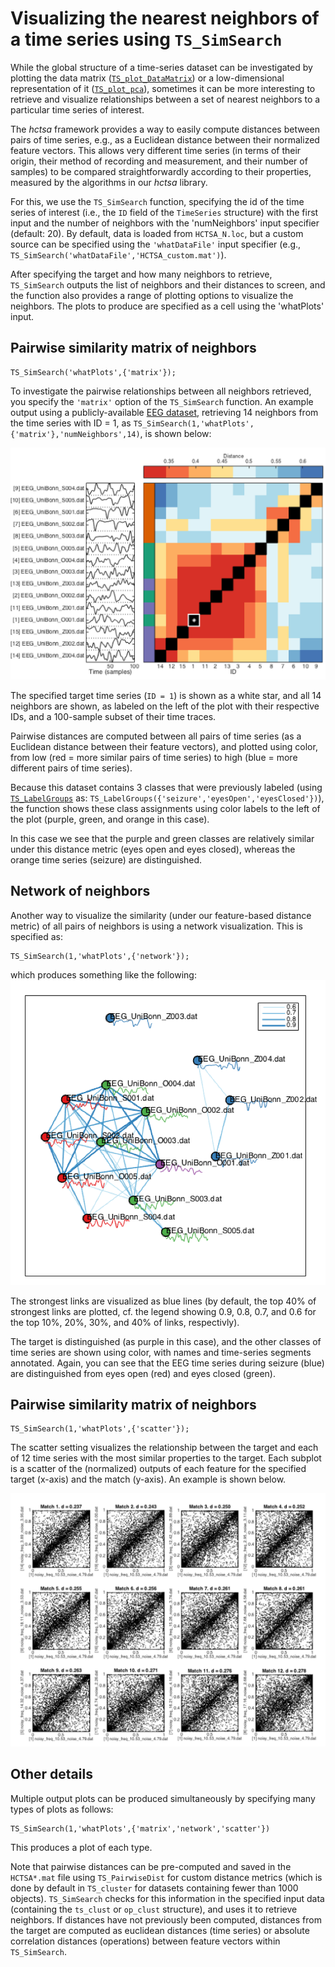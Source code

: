 # Visualizing the nearest neighbors of a time series using `TS_SimSearch`

While the global structure of a time-series dataset can be investigated by plotting the data matrix ([`TS_plot_DataMatrix`](visualizing_the_data_matrix.md)) or a low-dimensional representation of it ([`TS_plot_pca`](low_dim.md)), sometimes it can be more interesting to retrieve and visualize relationships between a set of nearest neighbors to a particular time series of interest.

The *hctsa* framework provides a way to easily compute distances between pairs of time series, e.g., as a Euclidean distance between their normalized feature vectors.
This allows very different time series (in terms of their origin, their method of recording and measurement, and their number of samples) to be compared straightforwardly according to their properties, measured by the algorithms in our *hctsa* library.

For this, we use the `TS_SimSearch` function, specifying the id of the time series of interest (i.e., the `ID` field of the `TimeSeries` structure) with the first input and the number of neighbors with the 'numNeighbors' input specifier (default: 20).
By default, data is loaded from `HCTSA_N.loc`, but a custom source can be specified using the `'whatDataFile'` input specifier (e.g., `TS_SimSearch('whatDataFile','HCTSA_custom.mat')`).

After specifying the target and how many neighbors to retrieve, `TS_SimSearch` outputs the list of neighbors and their distances to screen, and the function also provides a range of plotting options to visualize the neighbors.
The plots to produce are specified as a cell using the 'whatPlots' input.

## Pairwise similarity matrix of neighbors

    TS_SimSearch('whatPlots',{'matrix'});

To investigate the pairwise relationships between all neighbors retrieved, you specify the `'matrix'` option of the `TS_SimSearch` function.
An example output using a publicly-available [EEG dataset](http://epileptologie-bonn.de/cms/front_content.php?idcat=193&lang=3), retrieving 14 neighbors from the time series with ID = 1, as `TS_SimSearch(1,'whatPlots',{'matrix'},'numNeighbors',14)`, is shown below:

![](img/TS_SimSearch_matrix.png)

The specified target time series (`ID = 1`) is shown as a white star, and all 14 neighbors are shown, as labeled on the left of the plot with their respective IDs, and a 100-sample subset of their time traces.

Pairwise distances are computed between all pairs of time series (as a Euclidean distance between their feature vectors), and plotted using color, from low (red = more similar pairs of time series) to high (blue = more different pairs of time series).

Because this dataset contains 3 classes that were previously labeled (using [`TS_LabelGroups`](grouping.md) as: `TS_LabelGroups({'seizure','eyesOpen','eyesClosed'})`), the function shows these class assignments using color labels to the left of the plot (purple, green, and orange in this case).

In this case we see that the purple and green classes are relatively similar under this distance metric (eyes open and eyes closed), whereas the orange time series (seizure) are distinguished.

## Network of neighbors

Another way to visualize the similarity (under our feature-based distance metric) of all pairs of neighbors is using a network visualization.
This is specified as:

    TS_SimSearch(1,'whatPlots',{'network'});

which produces something like the following:
![](img/TS_SimSearch_network.png)

The strongest links are visualized as blue lines (by default, the top 40% of strongest links are plotted, cf. the legend showing 0.9, 0.8, 0.7, and 0.6 for the top 10%, 20%, 30%, and 40% of links, respectivly).

The target is distinguished (as purple in this case), and the other classes of time series are shown using color, with names and time-series segments annotated.
Again, you can see that the EEG time series during seizure (blue) are distinguished from eyes open (red) and eyes closed (green).

## Pairwise similarity matrix of neighbors

    TS_SimSearch(1,'whatPlots',{'scatter'});

The scatter setting visualizes the relationship between the target and each of 12 time series with the most similar properties to the target.
Each subplot is a scatter of the (normalized) outputs of each feature for the specified target (x-axis) and the match (y-axis).
An example is shown below.

![](img/TS_SimSearch_scatters.png)

## Other details

Multiple output plots can be produced simultaneously by specifying many types of plots as follows:

    TS_SimSearch(1,'whatPlots',{'matrix','network','scatter'})

This produces a plot of each type.

Note that pairwise distances can be pre-computed and saved in the `HCTSA*.mat` file using `TS_PairwiseDist` for custom distance metrics (which is done by default in `TS_cluster` for datasets containing fewer than 1000 objects).
`TS_SimSearch` checks for this information in the specified input data (containing the `ts_clust` or `op_clust` structure), and uses it to retrieve neighbors.
If distances have not previously been computed, distances from the target are computed as euclidean distances (time series) or absolute correlation distances (operations) between feature vectors within `TS_SimSearch`.
